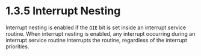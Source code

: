# 1.3.5 Interrupt Nesting

Interrupt nesting is enabled if the `GIE` bit is set inside an interrupt service routine. When interrupt
nesting is enabled, any interrupt occurring during an interrupt service routine interrupts the routine,
regardless of the interrupt priorities.

